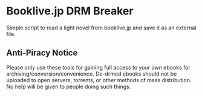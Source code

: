 # Booklive.jp DRM Breaker

Simple script to read a light novel from booklive.jp and save it as an external file.

## Anti-Piracy Notice
Please only use these tools for gaining full access to your own ebooks for archiving/conversion/convenience. De-drmed ebooks should not be uploaded to open servers, torrents, or other methods of mass distribution. No help will be given to people doing such things.
